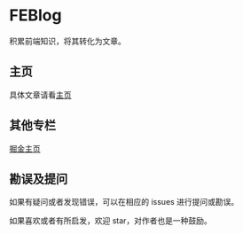 # FEBlog
积累前端知识，将其转化为文章。

## 主页
具体文章请看[主页](https://zhangwinwin.github.io/FEBlog/)

## 其他专栏
[掘金主页](https://juejin.im/user/5c6b66e9e51d4539a642640c)
## 勘误及提问

如果有疑问或者发现错误，可以在相应的 issues 进行提问或勘误。

如果喜欢或者有所启发，欢迎 star，对作者也是一种鼓励。
